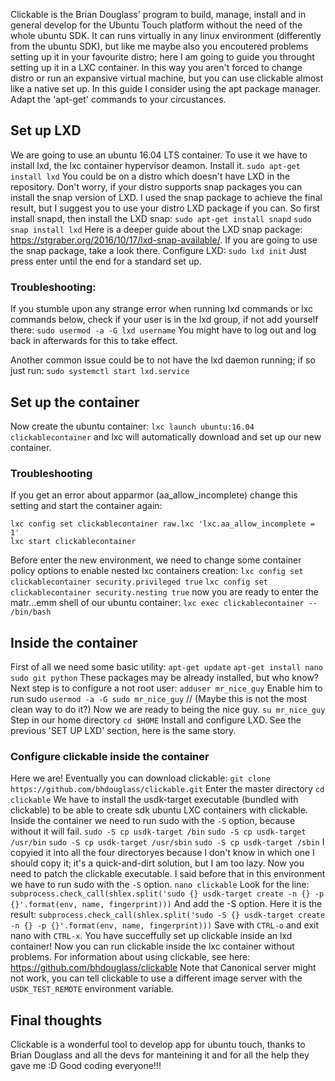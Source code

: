 Clickable is the Brian Douglass' program to build, manage, install and in general develop for the Ubuntu Touch platform without the need of the whole ubuntu SDK.
It can runs virtually in any linux environment (differently from the ubuntu SDK), but like me maybe also you encoutered problems setting up it in your favourite distro; here I am going to guide you throught setting up it in a LXC container.
In this way you aren't forced to change distro or run an expansive virtual machine, but you can use clickable almost like a native set up.
In this guide I consider using the apt package manager. Adapt the 'apt-get' commands to your circustances.

## Set up LXD

We are going to use an ubuntu 16.04 LTS container. To use it we have to install lxd, the lxc container hypervisor deamon. Install it.
`sudo apt-get install lxd`
You could be on a distro which doesn't have LXD in the repository. Don't worry, if your distro supports snap packages you can install the snap version of LXD.
I used the snap package to achieve the final result, but I suggest you to use your distro LXD package if you can. So first install snapd, then install the LXD snap:
`sudo apt-get install snapd`
`sudo snap install lxd`
Here is a deeper guide about the LXD snap package: https://stgraber.org/2016/10/17/lxd-snap-available/. If you are going to use the snap package, take a look there.
Configure LXD:
`sudo lxd init`
Just press enter until the end for a standard set up.

### Troubleshooting:
If you stumble upon any strange error when running lxd commands or lxc commands below, check if your user is in the lxd group, if not add yourself there:
`sudo usermod -a -G lxd username`
You might have to log out and log back in afterwards for this to take effect.

Another common issue could be to not have the lxd daemon running; if so just run:
`sudo systemctl start lxd.service`

## Set up the container

Now create the ubuntu container:
`lxc launch ubuntu:16.04 clickablecontainer`
and lxc will automatically download and set up our new container.

### Troubleshooting
If you get an error about apparmor (aa_allow_incomplete) change this setting and start the container again:
```
lxc config set clickablecontainer raw.lxc 'lxc.aa_allow_incomplete = 1'
lxc start clickablecontainer 
```

Before enter the new environment, we need to change some container policy options to enable nested lxc containers creation:
`lxc config set clickablecontainer security.privileged true`
`lxc config set clickablecontainer security.nesting true`
now you are ready to enter the matr...emm shell of our ubuntu container:
`lxc exec clickablecontainer -- /bin/bash`

## Inside the container

First of all we need some basic utility:
`apt-get update`
`apt-get install nano sudo git python`
These packages may be already installed, but who know?
Next step is to configure a not root user:
`adduser mr_nice_guy`
Enable him to run sudo
`usermod -a -G sudo mr_nice_guy` // (Maybe this is not the most clean way to do it?)
Now we are ready to being the nice guy.
`su mr_nice_guy`
Step in our home directory
`cd $HOME`
Install and configure LXD. See the previous 'SET UP LXD' section, here is the same story.

### Configure clickable inside the container

Here we are! Eventually you can download clickable:
`git clone https://github.com/bhdouglass/clickable.git`
Enter the master directory
`cd clickable`
We have to install the usdk-target executable (bundled with clickable) to be able to create sdk ubuntu LXC containers with clickable.
Inside the container we need to run sudo with the `-S` option, because without it will fail.
`sudo -S cp usdk-target /bin`
`sudo -S cp usdk-target /usr/bin`
`sudo -S cp usdk-target /usr/sbin`
`sudo -S cp usdk-target /sbin`
I copyied it into all the four directoryes because I don't know in which one I should copy it; it's a quick-and-dirt solution, but I am too lazy.
Now you need to patch the clickable executable. I said before that in this environment we have to run sudo with the `-S` option.
`nano clickable`
Look for the line:
`subprocess.check_call(shlex.split('sudo {} usdk-target create -n {} -p {}'.format(env, name, fingerprint)))`
And add the -S option. Here it is the result:
`subprocess.check_call(shlex.split('sudo -S {} usdk-target create -n {} -p {}'.format(env, name, fingerprint)))`
Save with `CTRL-o` and exit nano with `CTRL-x`.
You have succeffully set up clickable inside an lxd container!
Now you can run clickable inside the lxc container without problems.
For information about using clickable, see here: https://github.com/bhdouglass/clickable
Note that Canonical server might not work, you can tell clickable to use a different image server with the `USDK_TEST_REMOTE` environment variable.

## Final thoughts

Clickable is a wonderful tool to develop app for ubuntu touch, thanks to Brian Douglass and all the devs for manteining it and for all the help they gave me :D
Good coding everyone!!!